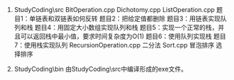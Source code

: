 1. StudyCoding\src
    BitOperation.cpp
    Dichotomy.cpp
    ListOperation.cpp
        题目1：单链表和双链表如何反转
        题目2：把给定值都删除
        题目3：用链表实现队列和栈
        题目4：用固定大小数组实现队列和栈
        题目5：实现一个正常的栈，并且可以返回栈中最小值，要求时间复杂度为O(1)
        题目6：使用队列实现栈
        题目7：使用栈实现队列
    RecursionOperation.cpp
        二分法
    Sort.cpp
        冒泡排序
        选择排序

2. StudyCoding\bin
    由StudyCoding\src中编译形成的exe文件。